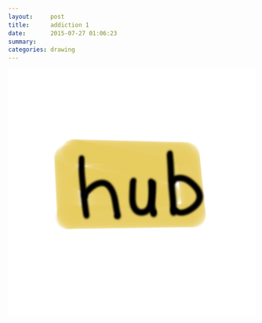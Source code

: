 ```yaml
---
layout:     post
title:      addiction 1
date:       2015-07-27 01:06:23
summary:    
categories: drawing
---
```

![addiction 1](/images/diary/addiction-1.png "Fuck ME.")